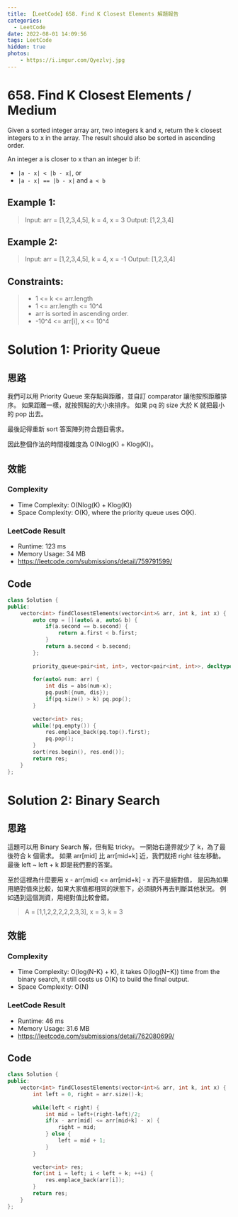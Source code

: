 ```yaml
---
title: 【LeetCode】658. Find K Closest Elements 解題報告
categories:
  - LeetCode
date: 2022-08-01 14:09:56
tags: LeetCode
hidden: true
photos:
    - https://i.imgur.com/Qyezlvj.jpg
---
```

 
# 658. Find K Closest Elements / Medium
Given a sorted integer array arr, two integers k and x, return the k closest integers to x in the array. The result should also be sorted in ascending order.

An integer a is closer to x than an integer b if:
- `|a - x| < |b - x|`, or
- `|a - x| == |b - x|` and `a < b`
 
<!-- more --> 

## Example 1:
> Input: arr = [1,2,3,4,5], k = 4, x = 3
> Output: [1,2,3,4]

## Example 2:
> Input: arr = [1,2,3,4,5], k = 4, x = -1
> Output: [1,2,3,4]

## Constraints: 
> - 1 <= k <= arr.length
> - 1 <= arr.length <= 10^4
> - arr is sorted in ascending order.
> - -10^4 <= arr[i], x <= 10^4


# Solution 1: Priority Queue
## 思路 

我們可以用 Priority Queue 來存點與距離，並自訂 comparator 讓他按照距離排序。
如果距離一樣，就按照點的大小來排序。
如果 pq 的 size 大於 K 就把最小的 pop 出去。

最後記得重新 sort 答案陣列符合題目需求。

因此整個作法的時間複雜度為 O(Nlog(K) + Klog(K))。


## 效能

### Complexity 
- Time Complexity: O(Nlog(K) + Klog(K))
- Space Complexity: O(K), where the priority queue uses O(K).

### LeetCode Result

- Runtime: 123 ms
- Memory Usage: 34 MB 
- https://leetcode.com/submissions/detail/759791599/

## Code
```cpp
class Solution {
public:
    vector<int> findClosestElements(vector<int>& arr, int k, int x) {
        auto cmp = [](auto& a, auto& b) {
            if(a.second == b.second) {
                return a.first < b.first;
            }
            return a.second < b.second;
        };
        
        priority_queue<pair<int, int>, vector<pair<int, int>>, decltype(cmp)> pq(cmp);
        
        for(auto& num: arr) {
            int dis = abs(num-x);
            pq.push({num, dis});
            if(pq.size() > k) pq.pop();
        }
        
        vector<int> res;
        while(!pq.empty()) {
            res.emplace_back(pq.top().first);
            pq.pop();
        }
        sort(res.begin(), res.end());
        return res;
    }
};
```

# Solution 2: Binary Search
## 思路 

這題可以用 Binary Search 解，但有點 tricky。
一開始右邊界就少了 k，為了最後符合 k 個需求。
如果 arr[mid] 比 arr[mid+k] 近，我們就把 right 往左移動。
最後 left ~ left + k 即是我們要的答案。

至於這裡為什麼要用 x - arr[mid] <= arr[mid+k] - x 而不是絕對值，
是因為如果用絕對值來比較，如果大家值都相同的狀態下，必須額外再去判斷其他狀況。
例如遇到這個測資，用絕對值比較會錯。
> A = [1,1,2,2,2,2,2,3,3], x = 3, k = 3

## 效能

### Complexity 
- Time Complexity: O(log(N-K) + K), it takes O(log(N−K)) time from the binary search, it still costs us O(K) to build the final output.
- Space Complexity: O(N)

### LeetCode Result

- Runtime: 46 ms
- Memory Usage: 31.6 MB 
- https://leetcode.com/submissions/detail/762080699/

## Code
```cpp
class Solution {
public:
    vector<int> findClosestElements(vector<int>& arr, int k, int x) {
        int left = 0, right = arr.size()-k;
        
        while(left < right) {
            int mid = left+(right-left)/2;
            if(x - arr[mid] <= arr[mid+k] - x) {
                right = mid;
            } else {
                left = mid + 1; 
            }
        }
        
        vector<int> res;
        for(int i = left; i < left + k; ++i) {
            res.emplace_back(arr[i]);
        }
        return res;
    }
};
```
